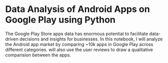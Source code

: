 # Data Analysis of Android Apps on Google Play using Python
The Google Play Store apps data has enormous potential to facilitate data-driven decisions and insights for businesses. In this notebook, I will analyze the Android app market by comparing ~10k apps in Google Play across different categories. will also use the user reviews to draw a qualitative comparision between the apps.